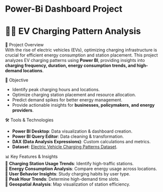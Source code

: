# Power-Bi Dashboard Project
# 🚗🔋 EV Charging Pattern Analysis  

 📌 Project Overview  
With the rise of electric vehicles (EVs), optimizing charging infrastructure is crucial for efficient energy consumption and station placement. This project analyzes EV charging patterns using **Power BI**, providing insights into **charging frequency, duration, energy consumption trends, and high-demand locations**.  

 🚀 Objective  
- Identify peak charging hours and locations.  
- Optimize charging station placement and resource allocation.  
- Predict demand spikes for better energy management.  
- Provide actionable insights for **businesses, policymakers, and energy providers**.  

 🛠️ Tools & Technologies  
- **Power BI Desktop**: Data visualization & dashboard creation.  
- **Power BI Query Editor**: Data cleaning & transformation.  
- **DAX (Data Analysis Expressions)**: Custom calculations and metrics.  
- **Dataset**: [Electric Vehicle Charging Patterns Dataset](https://www.kaggle.com/datasets/valakhorasani/electric-vehicle-charging-patterns).  

 📊 Key Features & Insights  
🔹 **Charging Station Usage Trends**: Identify high-traffic stations.  
🔹 **Energy Consumption Analysis**: Compare energy usage across locations.  
🔹 **User Behavior Insights**: Study charging habits by user type.  
🔹 **Peak Hour Trends**: Determine high-demand time slots.  
🔹 **Geospatial Analysis**: Map visualization of station efficiency.  
